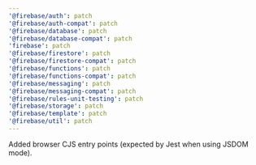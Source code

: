 ```yaml
---
'@firebase/auth': patch
'@firebase/auth-compat': patch
'@firebase/database': patch
'@firebase/database-compat': patch
'firebase': patch
'@firebase/firestore': patch
'@firebase/firestore-compat': patch
'@firebase/functions': patch
'@firebase/functions-compat': patch
'@firebase/messaging': patch
'@firebase/messaging-compat': patch
'@firebase/rules-unit-testing': patch
'@firebase/storage': patch
'@firebase/template': patch
'@firebase/util': patch
---
```


Added browser CJS entry points (expected by Jest when using JSDOM mode).
